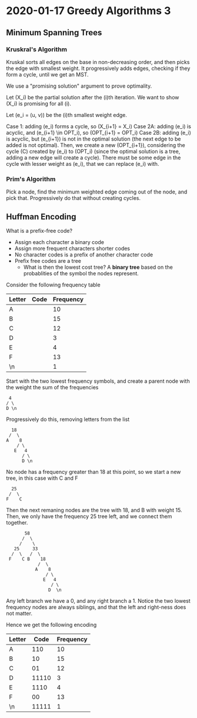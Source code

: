 # 2020-01-17 Greedy Algorithms 3
## Minimum Spanning Trees

### Kruskral's Algorithm
Kruskal sorts all edges on the base in non-decreasing order, and then picks the edge with smallest weight. It progressively adds edges, checking if they form a cycle, until we get an MST.

We use a "promising solution" argument to prove optimality.

Let \(X_i\) be the partial solution after the \(i\)th iteration. We want to show \(X_i\) is promising for all \(i\).

Let \(e_i = (u, v)\) be the \(i\)th smallest weight edge.

Case 1: adding \(e_i\) forms a cycle, so \(X_{i+1} = X_i\)
Case 2A: adding \(e_i\) is acyclic, and \(e_{i+1} \in OPT_i\), so \(OPT_{i+1} = OPT_i\)
Case 2B: adding \(e_i\) is acyclic, but \(e_{i+1}\) is not in the optimal solution (the next edge to be added is not optimal). Then, we create a new \(OPT_{i+1}\), considering the cycle \(C\) created by \(e_i\) to \(OPT_i\) (since the optimal solution is a tree, adding a new edge will create a cycle). There must be some edge in the cycle with lesser weight as \(e_i\), that we can replace \(e_i\) with.


### Prim's Algorithm
Pick a node, find the minimum weighted edge coming out of the node, and pick that. Progressively do that without creating cycles. 

## Huffman Encoding
What is a prefix-free code?
* Assign each character a binary code
* Assign more frequent characters shorter codes
* No character codes is a prefix of another character code
* Prefix free codes are a tree
  * What is then the lowest cost tree? A **binary tree** based on the probablities of the symbol the nodes represent.

Consider the following frequency table

|Letter|Code|Frequency|
|------|----|---------|
|A| |10|
|B| |15|
|C| |12|
|D| |3|
|E| |4|
|F| |13|
|\n| |1|


Start with the two lowest frequency symbols, and create a parent node with the weight the sum of the frequencies

```
 4
/ \ 
D \n
```

Progressively do this, removing letters from the list 

```
  18
 /  \
A    8
    / \
   E   4
      / \
      D \n
```

No node has a frequency greater than 18 at this point, so we start a new tree, in this case with C and F


```
  25
 /  \
F    C
```

Then the next remaning nodes are the tree with 18, and B with weight 15. Then, we only have the frequency 25 tree left, and we connect them together.


```
       58
      /  \
     /    \
   25     33 
  /  \   /  \
 F    C B    18
            /  \
           A    8
               / \
              E   4
                 / \
                D  \n
```

Any left branch we have a 0, and any right branch a 1. Notice the two lowest frequency nodes are always siblings, and that the left and right-ness does not matter.

Hence we get the following encoding

|Letter|Code|Frequency|
|------|----|---------|
|A|110|10|
|B|10|15|
|C|01|12|
|D|11110|3|
|E|1110|4|
|F|00|13|
|\n|11111|1|
